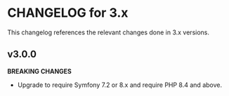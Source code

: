 # CHANGELOG for 3.x
This changelog references the relevant changes done in 3.x versions.


## v3.0.0
__BREAKING CHANGES__

* Upgrade to require Symfony 7.2 or 8.x and require PHP 8.4 and above.
